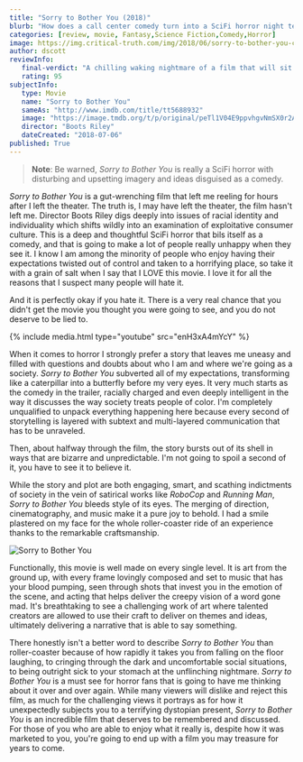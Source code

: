 ```yaml
---
title: "Sorry to Bother You (2018)"
blurb: "How does a call center comedy turn into a SciFi horror night terror?"
categories: [review, movie, Fantasy,Science Fiction,Comedy,Horror]
image: https://img.critical-truth.com/img/2018/06/sorry-to-bother-you-cover.jpg
author: dscott
reviewInfo:
   final-verdict: "A chilling waking nightmare of a film that will sit with you long after it is over."
   rating: 95
subjectInfo:
   type: Movie
   name: "Sorry to Bother You"
   sameAs: "http://www.imdb.com/title/tt5688932"
   image: "https://image.tmdb.org/t/p/original/peTl1V04E9ppvhgvNmSX0r2ALqO.jpg"
   director: "Boots Riley"
   dateCreated: "2018-07-06"
published: True
---
```



> **Note**: Be warned, *Sorry to Bother You* is really a SciFi horror with disturbing and upsetting imagery and ideas disguised as a comedy.

*Sorry to Bother You* is a gut-wrenching film that left me reeling for hours after I left the theater. The truth is, I may have left the theater, the film hasn't left me. Director Boots Riley digs deeply into issues of racial identity and individuality which shifts wildly into an examination of exploitative consumer culture. This is a deep and thoughtful SciFi horror that bils itself as a comedy, and that is going to make a lot of people really unhappy when they see it. I know I am among the minority of people who enjoy having their expectations twisted out of control and taken to a horrifying place, so take it with a grain of salt when I say that I LOVE this movie. I love it for all the reasons that I suspect many people will hate it. 

And it is perfectly okay if you hate it. There is a very real chance that you didn't get the movie you thought you were going to see, and you do not deserve to be lied to.

{% include media.html type="youtube" src="enH3xA4mYcY" %}

When it comes to horror I strongly prefer a story that leaves me uneasy and filled with questions and doubts about who I am and where we're going as a society. *Sorry to Bother You* subverted all of my expectations, transforming like a caterpillar into a butterfly before my very eyes. It very much starts as the comedy in the trailer, racially charged and even deeply intelligent in the way it discusses the way society treats people of color. I'm completely unqualified to unpack everything happening here because every second of storytelling is layered with subtext and multi-layered communication that has to be unraveled.

Then, about halfway through the film, the story bursts out of its shell in ways that are bizarre and unpredictable. I'm not going to spoil a second of it, you have to see it to believe it.

While the story and plot are both engaging, smart, and scathing indictments of society in the vein of satirical works like *RoboCop* and *Running Man*, *Sorry to Bother You* bleeds style of its eyes. The merging of direction, cinematography, and music make it a pure joy to behold. I had a smile plastered on my face for the whole roller-coaster ride of an experience thanks to the remarkable craftsmanship. 

<img class="img-responsive article-pic" src="https://img.critical-truth.com/img/2018/06/sorry-to-bother-you.jpg" alt="Sorry to Bother You" title="Sorry to Bother You">

Functionally, this movie is well made on every single level. It is art from the ground up, with every frame lovingly composed and set to music that has your blood pumping, seen through shots that invest you in the emotion of the scene, and acting that helps deliver the creepy vision of a word gone mad. It's breathtaking to see a challenging work of art where talented creators are allowed to use their craft to deliver on themes and ideas, ultimately delivering a narrative that is able to say something.

There honestly isn't a better word to describe *Sorry to Bother You* than roller-coaster because of how rapidly it takes you from falling on the floor laughing, to cringing through the dark and uncomfortable social situations, to being outright sick to your stomach at the unflinching nightmare. *Sorry to Bother You* is a must see for horror fans that is going to have me thinking about it over and over again. While many viewers will dislike and reject this film, as much for the challenging views it portrays as for how it unexpectedly subjects you to a terrifying dystopian present, *Sorry to Bother You* is an incredible film that deserves to be remembered and discussed. For those of you who are able to enjoy what it really is, despite how it was marketed to you, you're going to end up with a film you may treasure for years to come.

